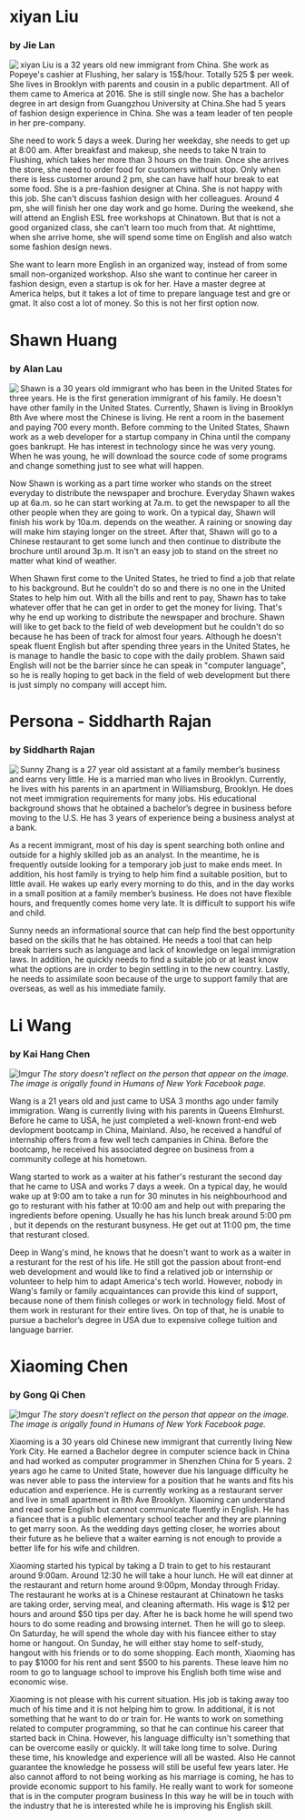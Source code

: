 ﻿# xiyan Liu
### by Jie Lan
<img align='left' src="https://i.imgur.com/raYLPpc.jpg?1">
<p> xiyan Liu is a 32 years old new immigrant from China. She work as Popeye's cashier at Flushing, her salary is 15$/hour. Totally 525 $ per week. She lives in Brooklyn with parents and cousin in a public department. All of them came to America at 2016. She is still single now. She has a bachelor degree in art design from Guangzhou University at China.She had 5 years of fashion design experience in China. She was a team leader of ten people in her pre-company.
<p> She need to work 5 days a week. During her weekday, she needs to get up at 8:00 am. After breakfast and makeup, she needs to take N train to Flushing, which takes her more than 3 hours on the train. Once she arrives the store, she need to order food for customers without stop. Only when there is less customer around 2 pm, she can have half hour break to eat some food. She is a pre-fashion designer at China. She is not happy with this job. She can't discuss fashion design with her colleagues. Around 4 pm, she will finish her one day work and go home. During the weekend, she will attend an English ESL free workshops at Chinatown. But that is not a good organized class, she can't learn too much from that. At nighttime, when she arrive home, she will spend some time on English and also watch some fashion design news.
<p> She want to learn more English in an organized way, instead of from some small non-organized workshop. Also she want to continue her career in fashion design, even a startup is ok for her. Have a master degree at America helps, but it takes a lot of time to prepare language test and gre or gmat. It also cost a lot of money. So this is not her first option now.

# Shawn Huang
### by Alan Lau
<img align='left' src="https://i.imgur.com/cIVVlTJm.jpg">
<p> Shawn is a 30 years old immigrant who has been in the United States for three years. He is the first generation immigrant of his family. He doesn't have other family in the United States. Currently, Shawn is living in Brooklyn 8th Ave where most the Chinese is living. He rent a room in the basement and paying 700 every month. Before comming to the United States, Shawn work as a web developer for a startup company in China until the company goes bankrupt. He has interest in technology since he was very young. When he was young, he will download the source code of some programs and change something just to see what will happen.
<p> Now Shawn is working as a part time worker who stands on the street everyday to distribute the newspaper and brochure. Everyday Shawn wakes up at 6a.m. so he can start working at 7a.m. to get the newspaper to all the other people when they are going to work. On a typical day, Shawn will finish his work by 10a.m. depends on the weather. A raining or snowing day will make him staying longer on the street. After that, Shawn will go to a Chinese restaurant to get some lunch and then continue to distribute the brochure until around 3p.m. It isn't an easy job to stand on the street no matter what kind of weather.
<p> When Shawn first come to the United States, he tried to find a job that relate to his background. But he couldn't do so and there is no one in the United States to help him out. With all the bills and rent to pay, Shawn has to take whatever offer that he can get in order to get the money for living. That's why he end up working to distribute the newspaper and brochure. Shawn will like to get back to the field of web development but he couldn't do so because he has been of track for almost four years. Although he doesn't speak fluent English but after spending three years in the United States, he is manage to handle the basic to cope with the daily problem. Shawn said English will not be the barrier since he can speak in "computer language", so he is really hoping to get back in the field of web development but there is just simply no company will accept him.

# Persona - Siddharth Rajan
### by Siddharth Rajan
<img align='left' src="https://i.imgur.com/4c0V0xO.jpg?1">
<p> Sunny Zhang is a 27 year old assistant at a family member’s business and earns very little. He is a married man who lives in Brooklyn. Currently, he lives with his parents in an apartment in Williamsburg, Brooklyn. He does not meet immigration requirements for many jobs. His educational background shows that he obtained a bachelor’s degree in business before moving to the U.S. He has 3 years of experience being a business analyst at a bank.
<p>As a recent immigrant, most of his day is spent searching both online and outside for a highly skilled job as an analyst. In the meantime, he is frequently outside looking for a temporary job just to make ends meet. In addition, his host family is trying to help him find a suitable position, but to little avail. He wakes up early every morning to do this, and in the day works in a small position at a family member’s business. He does not have flexible hours, and frequently comes home very late. It is difficult to support his wife and child.
<p> Sunny needs an informational source that can help find the best opportunity based on the skills that he has obtained. He needs a tool that can help break barriers such as language and lack of knowledge on legal immigration laws. In addition, he quickly needs to find a suitable job or at least know what the options are in order to begin settling in to the new country. Lastly, he needs to assimilate soon because of the urge to support family that are overseas, as well as his immediate family.

# Li Wang
### by Kai Hang Chen
![Imgur](https://i.imgur.com/29GdZ7T.png)
*The story doesn't reflect on the person that appear on the image. The image is origally found in Humans of New York Facebook page.*

<p> Wang is a 21 years old and just came to USA 3 months ago under family immigration. Wang is currently living with his parents in Queens Elmhurst. Before he came to USA, he just completed a well-known front-end web devlopment bootcamp in China, Mainland. Also, he received a handful of internship offers from a few well tech campanies in China. Before the bootcamp, he received his associated degree on business from a community college at his hometown. 
<p> Wang started to work as a waiter at his father's resturant the second day that he came to USA and works 7 days a week. On a typical day, he would wake up at 9:00 am to take a run for 30 minutes in his neighbourhood and go to resturant with his father at 10:00 am and help out with preparing the ingredients before opening. Usually he has his lunch break around 5:00 pm , but it depends on the resturant busyness. He get out at 11:00 pm, the time that resturant closed.
<p> Deep in Wang's mind, he knows that he doesn't want to work as a waiter in a resturant for the rest of his life. He still got the passion about front-end web development and would like to find a relatived job or internship or volunteer to help him to adapt America's tech world. However, nobody in Wang's family or family acquaintances can provide this kind of support, because none of them finish colleges or work in technology field. Most of them work in resturant for their entire lives. On top of that, he is unable to pursue a bachelor’s degree in USA due to expensive college tuition and language barrier.

# Xiaoming Chen
### by Gong Qi Chen
![Imgur](https://i.imgur.com/49LLhlj.jpg)
*The story doesn't reflect on the person that appear on the image. The image is origally found in Humans of New York Facebook page.*

<p> Xiaoming is a 30 years old Chinese new immigrant that currently living New York City. He earned a Bachelor degree in computer science back in China and had worked as computer programmer in Shenzhen China for 5 years. 2 years ago he came to United State, however due his language difficulty he was never able to pass the interview for a position that he wants and fits his education and experience. He is currently working as a restaurant server and live in small apartment in 8th Ave Brooklyn. Xiaoming can understand and read some English but cannot communicate fluently in English. He has a fiancee that is a public elementary school teacher and they are planning to get marry soon. As the wedding days getting closer, he worries about their future as he believe that a waiter earning is not enough to provide a better life for his wife and children.
<p> Xiaoming started his typical by taking a D train to get to his restaurant around 9:00am. Around 12:30 he will take a hour lunch. He will eat dinner at the restaurant and return home around 9:00pm, Monday through Friday. The restaurant he works at is a Chinese restaurant at Chinatown he tasks are taking order, serving meal, and cleaning aftermath. His wage is $12 per hours and around $50 tips per day. After he is back home he will spend two hours to do some reading and browsing internet. Then he will go to sleep. On Saturday, he will spend the whole day with his fiancee either to stay home or hangout. On Sunday, he will either stay home to self-study, hangout with his friends or to do some shopping. Each month, Xiaoming has to pay $1000 for his rent and sent $500 to his parents. These leave him no room to go to language school to improve his English both time wise and economic wise.
<p> Xiaoming is not please with his current situation. His job is taking away too much of his time and it is not helping him to grow. In additional, it is not something that he want to do or train for. He wants to work on something related to computer programming, so that he can continue his career that started back in China. However, his language difficulty isn't something that can be overcome easily or quickly. It will take long time to solve. During these time, his knowledge and experience will all be wasted. Also He cannot guarantee the knowledge he possess will still be useful few years later. He also cannot afford to not being working as his marriage is coming, he has to provide economic support to his family. He really want to work for someone that is in the computer program business In this way he will be in touch with the industry that he is interested while he is improving his English skill.

